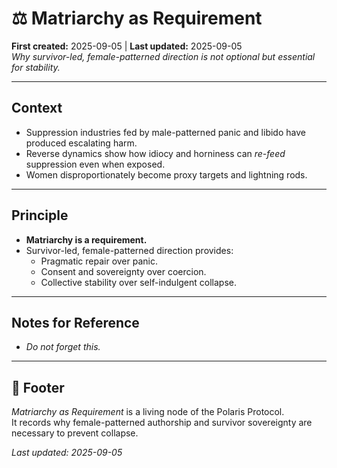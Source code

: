 # ⚖️ Matriarchy as Requirement  

**First created:** 2025-09-05 | **Last updated:** 2025-09-05  
*Why survivor-led, female-patterned direction is not optional but essential for stability.*  

---

## Context  
- Suppression industries fed by male-patterned panic and libido have produced escalating harm.  
- Reverse dynamics show how idiocy and horniness can *re-feed* suppression even when exposed.  
- Women disproportionately become proxy targets and lightning rods.  

---

## Principle  
- **Matriarchy is a requirement.**  
- Survivor-led, female-patterned direction provides:  
  - Pragmatic repair over panic.  
  - Consent and sovereignty over coercion.  
  - Collective stability over self-indulgent collapse.  

---

## Notes for Reference  
- *Do not forget this.*   

---

## 🏮 Footer  

*Matriarchy as Requirement* is a living node of the Polaris Protocol.  
It records why female-patterned authorship and survivor sovereignty are necessary to prevent collapse.  

_Last updated: 2025-09-05_

